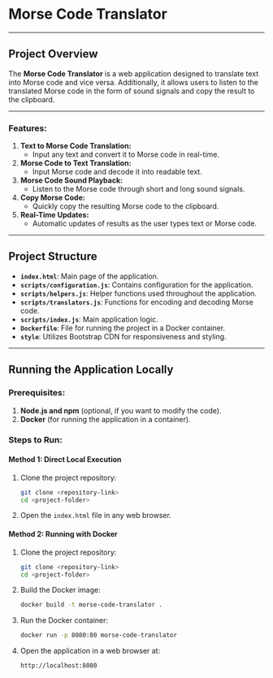 # Morse Code Translator

---

## **Project Overview**
The **Morse Code Translator** is a web application designed to translate text into Morse code and vice versa. Additionally, it allows users to listen to the translated Morse code in the form of sound signals and copy the result to the clipboard.

---

### **Features:**

1. **Text to Morse Code Translation:**
   - Input any text and convert it to Morse code in real-time.
2. **Morse Code to Text Translation:**
   - Input Morse code and decode it into readable text.
3. **Morse Code Sound Playback:**
   - Listen to the Morse code through short and long sound signals.
4. **Copy Morse Code:**
   - Quickly copy the resulting Morse code to the clipboard.
5. **Real-Time Updates:**
   - Automatic updates of results as the user types text or Morse code.

---

## **Project Structure**

- **`index.html`**: Main page of the application.
- **`scripts/configuration.js`**: Contains configuration for the application.
- **`scripts/helpers.js`**: Helper functions used throughout the application.
- **`scripts/translators.js`**: Functions for encoding and decoding Morse code.
- **`scripts/index.js`**: Main application logic.
- **`Dockerfile`**: File for running the project in a Docker container.
- **`style`**: Utilizes Bootstrap CDN for responsiveness and styling.

---

## **Running the Application Locally**

### **Prerequisites:**
1. **Node.js and npm** (optional, if you want to modify the code).
2. **Docker** (for running the application in a container).

### **Steps to Run:**

#### **Method 1: Direct Local Execution**
1. Clone the project repository:
   ```bash
   git clone <repository-link>
   cd <project-folder>
   ```
2. Open the `index.html` file in any web browser.

#### **Method 2: Running with Docker**
1. Clone the project repository:
   ```bash
   git clone <repository-link>
   cd <project-folder>
   ```
2. Build the Docker image:
   ```bash
   docker build -t morse-code-translator .
   ```
3. Run the Docker container:
   ```bash
   docker run -p 8080:80 morse-code-translator
   ```
4. Open the application in a web browser at:
   ```
   http://localhost:8080
   ```
